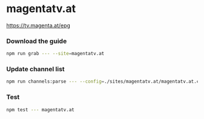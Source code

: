 # magentatv.at

https://tv.magenta.at/epg

### Download the guide

```sh
npm run grab --- --site=magentatv.at
```

### Update channel list

```sh
npm run channels:parse --- --config=./sites/magentatv.at/magentatv.at.config.js --output=./sites/magentatv.at/magentatv.at.channels.xml
```

### Test

```sh
npm test --- magentatv.at
```
